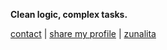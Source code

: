 **Clean logic, complex tasks.**  

[contact](CONTACT.md) | [share my profile](https://zaorinu.github.io/share) | [zunalita](https://zaorinu.github.io/zunalita)
